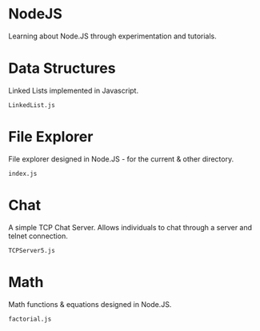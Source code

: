 NodeJS
===

Learning about Node.JS through experimentation and tutorials. 

Data Structures
===

Linked Lists implemented in Javascript.

    LinkedList.js

File Explorer
===

File explorer designed in Node.JS - for the current & other directory.

    index.js

Chat
===

A simple TCP Chat Server. Allows individuals to chat through a server and telnet connection.

    TCPServer5.js

Math
===

Math functions & equations designed in Node.JS.

    factorial.js

